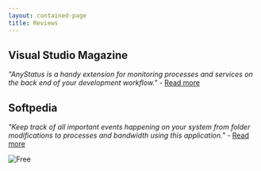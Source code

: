 ```yaml
---
layout: contained-page
title: Reviews
---
```


## Visual Studio Magazine

_"AnyStatus is a handy extension for monitoring processes and services on the back end of your development workflow."_ - [Read more](https://visualstudiomagazine.com/Articles/2016/09/01/16-New-VS-2015-Extensions.aspx?Page=2)

## Softpedia

_"Keep track of all important events happening on your system from folder modifications to processes and bandwidth using this application."_ - [Read more](http://www.softpedia.com/get/System/System-Info/AnyStatus-Desktop.shtml)

![Free](http://s1.softpedia-static.com/_img/sp100free.png?1)
